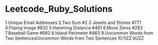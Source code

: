 # Leetcode_Ruby_Solutions
  1.Unique Email Addresses
  2.Two Sum #2
  3 Jewels and Stones #771
  4.Fliping Image #832
  5.Hamming Distance #461
  6.Move Zeros #283
  7.Baseball Game #682
  8.Island Perimeter #463
  9.Uncommon Words from Two SentencesUncommon Words from Two Sentences
  10.fIZZ bUZZ